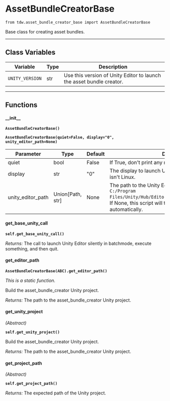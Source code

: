 # AssetBundleCreatorBase

`from tdw.asset_bundle_creator_base import AssetBundleCreatorBase`

Base class for creating asset bundles.

***

## Class Variables

| Variable | Type | Description |
| --- | --- | --- |
| `UNITY_VERSION` | str | Use this version of Unity Editor to launch the asset bundle creator. |

***

## Functions

#### \_\_init\_\_

**`AssetBundleCreatorBase()`**

**`AssetBundleCreatorBase(quiet=False, display="0", unity_editor_path=None)`**

| Parameter | Type | Default | Description |
| --- | --- | --- | --- |
| quiet |  bool  | False | If True, don't print any messages to console. |
| display |  str  | "0" | The display to launch Unity Editor on. Ignored if this isn't Linux. |
| unity_editor_path |  Union[Path, str] | None | The path to the Unity Editor executable, for example `C:/Program Files/Unity/Hub/Editor/2020.3.24f1/Editor/Unity.exe`. If None, this script will try to find Unity Editor automatically. |

#### get_base_unity_call

**`self.get_base_unity_call()`**

_Returns:_  The call to launch Unity Editor silently in batchmode, execute something, and then quit.

#### get_editor_path

**`AssetBundleCreatorBase(ABC).get_editor_path()`**

_This is a static function._

Build the asset_bundle_creator Unity project.

_Returns:_  The path to the asset_bundle_creator Unity project.

#### get_unity_project

_(Abstract)_

**`self.get_unity_project()`**

Build the asset_bundle_creator Unity project.

_Returns:_  The path to the asset_bundle_creator Unity project.

#### get_project_path

_(Abstract)_

**`self.get_project_path()`**

_Returns:_  The expected path of the Unity project.

